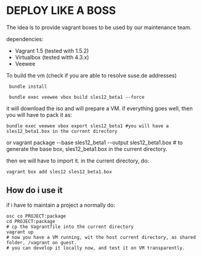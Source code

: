 DEPLOY LIKE A BOSS
==================

The idea is to provide vagrant boxes to be used by our maintenance team.

dependencies:

* Vagrant 1.5 (tested with 1.5.2)
* Virtualbox (tested witth 4.3.x)
* Veewee

To build the vm (check if you are able to resolve suse.de addresses)

     bundle install

     bundle exec veewee vbox build sles12_beta1 --force

it will download the iso and will prepare a VM.
if everything goes well, then you will have to pack it as:

    bundle exec veewee vbox export sles12_beta1 #you will have a sles12_beta1.box in the current directory
or
    vagrant package --base sles12_beta1 --output sles12_beta1.box # to generate the base box, sles12_beta1.box in the current directory.
 
then we will have to import it. in the current directory, do:

    vagrant box add sles12 sles12_beta1.box 

How do i use it
---------------

if i have to maintain a project a normally do:

    osc co PROJECT:package
    cd PROJECT:package
    # cp the Vagrantfile into the current directory
    vagrant up
    # now you have a VM running, wit the host current directory, as shared folder, /vagrant on guest. 
    # you can develop it locally now, and test it on VM transparently. 


